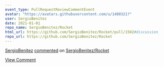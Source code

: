 ```yaml
---
event_type: PullRequestReviewCommentEvent
avatar: "https://avatars.githubusercontent.com/u/1480321?"
user: SergioBenitez
date: 2021-01-01
repo_name: SergioBenitez/Rocket
html_url: https://github.com/SergioBenitez/Rocket/pull/1502#discussion_r550733542
repo_url: https://github.com/SergioBenitez/Rocket
---
```


<a href='https://github.com/SergioBenitez' target='_blank'>SergioBenitez</a> <a href='https://github.com/SergioBenitez/Rocket/pull/1502#discussion_r550733542' target='_blank'>commented</a> on <a href='https://github.com/SergioBenitez/Rocket' target='_blank'>SergioBenitez/Rocket</a>

<a href='https://github.com/SergioBenitez/Rocket/pull/1502#discussion_r550733542' target='_blank'>View Comment</a>